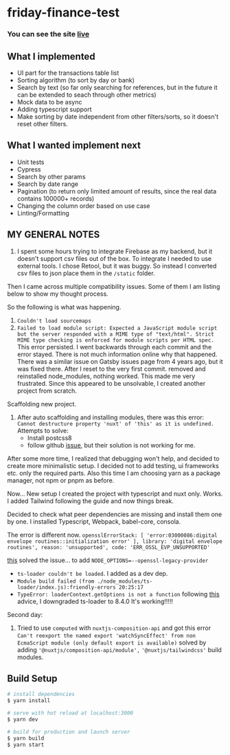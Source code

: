 # friday-finance-test

### You can see the site [live](https://main--gentle-dolphin-34dc0b.netlify.app/)

## What I implemented

- UI part for the transactions table list
- Sorting algorithm (to sort by day or bank)
- Search by text (so far only searching for references, but in the future it can be extended to seach through other metrics)
- Mock data to be async
- Adding typescript support
- Make sorting by date independent from other filters/sorts, so it doesn't reset other filters.

## What I wanted implement next

- Unit tests
- Cypress
- Search by other params
- Search by date range
- Pagination (to return only limited amount of results, since the real data contains 100000+ records)
- Changing the column order based on use case
- Linting/Formatting

## MY GENERAL NOTES

1. I spent some hours trying to integrate Firebase as my backend, but it doesn't support csv files out of the box. To integrate I needed to use external tools. I chose Retool, but it was buggy. So instead I converted csv files to json place them in the `/static` folder.

Then I came across multiple compatibility issues. Some of them I am listing below to show my thought process.

So the following is what was happening.

1. `Couldn't load sourcemaps`
2. `Failed to load module script: Expected a JavaScript module script but the server responded with a MIME type of "text/html". Strict MIME type checking is enforced for module scripts per HTML spec.`
   This error persisted. I went backwards through each commit and the error stayed. There is not much information online why that happened. There was a similar issue on Gatsby issues page from 4 years ago, but it was fixed there.
   After I reset to the very first commit. removed and reinstalled node_modules, nothing worked. This made me very frustrated. Since this appeared to be unsolvable, I created another project from scratch.

Scaffolding new project.

1. After auto scaffolding and installing modules, there was this error:
   `Cannot destructure property 'nuxt' of 'this' as it is undefined.`
   Attempts to solve:
   - Install postcss8
   - follow github [issue](https://github.com/nuxt-modules/tailwindcss/issues/598), but their solution is not working for me.

After some more time, I realized that debugging won't help, and decided to create more minimalistic setup.
I decided not to add testing, ui frameworks etc. only the required parts. Also this time I am choosing yarn as a package manager, not npm or pnpm as before.

Now... New setup
I created the project with typescript and nuxt only. Works. I added Tailwind following the guide and now things break.

Decided to check what peer dependencies are missing and install them one by one. I installed Typescript, Webpack, babel-core, consola.

The error is different now.
`opensslErrorStack: [ 'error:03000086:digital envelope routines::initialization error' ],
  library: 'digital envelope routines',
  reason: 'unsupported',
  code: 'ERR_OSSL_EVP_UNSUPPORTED'`

[this](https://github.com/webpack/webpack/issues/15900#issuecomment-1373595261) solved the issue... to add `NODE_OPTIONS=--openssl-legacy-provider`

- `ts-loader couldn't be loaded`. I added as a dev dep.
- `Module build failed (from ./node_modules/ts-loader/index.js):friendly-errors 20:25:17`
- `TypeError: loaderContext.getOptions is not a function`
  following [this](https://github.com/TypeStrong/ts-loader/issues/1484#issuecomment-1219600213) advice, I downgraded ts-loader to 8.4.0
  It's working!!!!!

Second day:

1. Tried to use `computed` with `nuxtjs-composition-api` and got this error `Can't reexport the named export 'watchSyncEffect' from non EcmaScript module (only default export is available)`
   solved by adding `'@nuxtjs/composition-api/module',` `'@nuxtjs/tailwindcss'` build modules.

## Build Setup

```bash
# install dependencies
$ yarn install

# serve with hot reload at localhost:3000
$ yarn dev

# build for production and launch server
$ yarn build
$ yarn start

```

